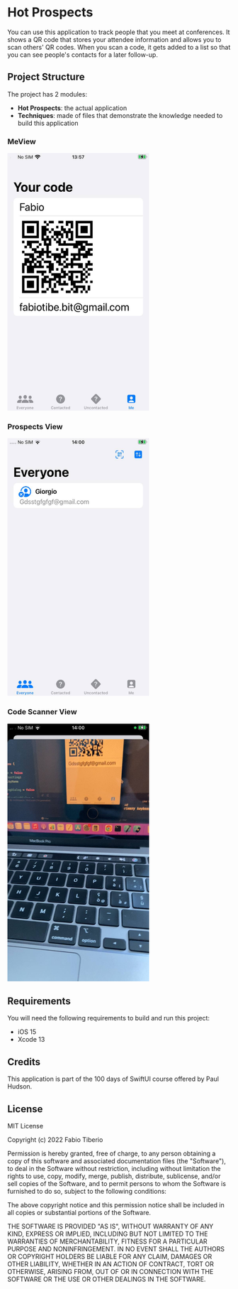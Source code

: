 # Hot Prospects
You can use this application to track people that you meet at conferences. It shows a QR code that stores your attendee information and allows you to scan others' QR codes. When you scan a code, it gets added to a list so that you can see people's contacts for a later follow-up.

## Project Structure
The project has 2 modules:
* **Hot Prospects**: the actual application
* **Techniques**: made of files that demonstrate the knowledge needed to build this application
### MeView
<img src="HotProspects/Resources/Screenshots/me_view.jpeg" alt="SearchVC-Interface" width="320" height="580">

### Prospects View
<img src="HotProspects/Resources/Screenshots/contacts_list.jpeg" alt="SearchVC-Interface" width="320" height="580">

### Code Scanner View
<img src="HotProspects/Resources/Screenshots/code_scanner.jpeg" alt="SearchVC-Interface" width="320" height="580">

## Requirements
You will need the following requirements to build and run this project:
* iOS 15
* Xcode 13

## Credits
This application is part of the 100 days of SwiftUI course offered by Paul Hudson.

## License
MIT License

Copyright (c) 2022 Fabio Tiberio

Permission is hereby granted, free of charge, to any person obtaining a copy
of this software and associated documentation files (the "Software"), to deal
in the Software without restriction, including without limitation the rights
to use, copy, modify, merge, publish, distribute, sublicense, and/or sell
copies of the Software, and to permit persons to whom the Software is
furnished to do so, subject to the following conditions:

The above copyright notice and this permission notice shall be included in all
copies or substantial portions of the Software.

THE SOFTWARE IS PROVIDED "AS IS", WITHOUT WARRANTY OF ANY KIND, EXPRESS OR
IMPLIED, INCLUDING BUT NOT LIMITED TO THE WARRANTIES OF MERCHANTABILITY,
FITNESS FOR A PARTICULAR PURPOSE AND NONINFRINGEMENT. IN NO EVENT SHALL THE
AUTHORS OR COPYRIGHT HOLDERS BE LIABLE FOR ANY CLAIM, DAMAGES OR OTHER
LIABILITY, WHETHER IN AN ACTION OF CONTRACT, TORT OR OTHERWISE, ARISING FROM,
OUT OF OR IN CONNECTION WITH THE SOFTWARE OR THE USE OR OTHER DEALINGS IN THE
SOFTWARE.
